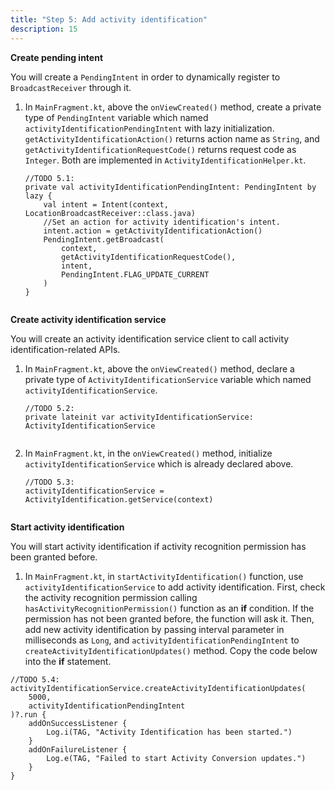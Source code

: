 ```yaml
---
title: "Step 5: Add activity identification"
description: 15
---
```


**Create pending intent**

You will create a `PendingIntent` in order to dynamically register to `BroadcastReceiver` through it.

1. In `MainFragment.kt`, above the `onViewCreated()` method, create a private type of `PendingIntent` variable which named `activityIdentificationPendingIntent` with lazy initialization. `getActivityIdentificationAction()` returns action name as `String`, and `getActivityIdentificationRequestCode()` returns request code as `Integer`. Both are implemented in `ActivityIdentificationHelper.kt`.

   
   <pre><div id="copy-button25" class="copy-btn" title="Copy" onclick="copyCode(this.id)"></div><code>//TODO 5.1:
   private val activityIdentificationPendingIntent: PendingIntent by lazy {
       val intent = Intent(context, LocationBroadcastReceiver::class.java)
       //Set an action for activity identification's intent.
       intent.action = getActivityIdentificationAction()
       PendingIntent.getBroadcast(
           context,
           getActivityIdentificationRequestCode(),
           intent,
           PendingIntent.FLAG_UPDATE_CURRENT
       )
   }
   <span class="pln">
   </span></code></pre>

**Create activity identification service**

You will create an activity identification service client to call activity identification-related APIs.

1. In `MainFragment.kt`, above the `onViewCreated()` method, declare a private type of `ActivityIdentificationService` variable which named `activityIdentificationService`.

   <pre><div id="copy-button26" class="copy-btn" title="Copy" onclick="copyCode(this.id)"></div><code>//TODO 5.2:
   private lateinit var activityIdentificationService: ActivityIdentificationService
   <span class="pln">
   </span></code></pre>

2. In `MainFragment.kt`, in the `onViewCreated()` method, initialize `activityIdentificationService` which is already declared above.

   <pre><div id="copy-button27" class="copy-btn" title="Copy" onclick="copyCode(this.id)"></div><code>//TODO 5.3:
   activityIdentificationService = ActivityIdentification.getService(context)
   <span class="pln">
   </span></code></pre>

**Start activity identification**

You will start activity identification if activity recognition permission has been granted before.

1. In `MainFragment.kt`, in `startActivityIdentification()` function, use `activityIdentificationService` to add activity identification. First, check the activity recognition permission calling `hasActivityRecognitionPermission()` function as an **if** condition. If the permission has not been granted before, the function will ask it. Then, add new activity identification by passing interval parameter in milliseconds as `Long`, and `activityIdentificationPendingIntent` to `createActivityIdentificationUpdates()` method. Copy the code below into the **if** statement.

<pre><div id="copy-button28" class="copy-btn" title="Copy" onclick="copyCode(this.id)"></div><code>//TODO 5.4:
activityIdentificationService.createActivityIdentificationUpdates(
    5000,
    activityIdentificationPendingIntent
)?.run {
    addOnSuccessListener {
        Log.i(TAG, "Activity Identification has been started.")
    }
    addOnFailureListener {
        Log.e(TAG, "Failed to start Activity Conversion updates.")
    }
}
<span class="pln">
</span></code></pre>